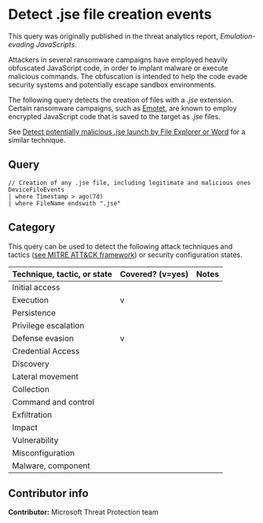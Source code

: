 # Detect .jse file creation events

This query was originally published in the threat analytics report, *Emulation-evading JavaScripts*.

Attackers in several ransomware campaigns have employed heavily obfuscated JavaScript code, in order to implant malware or execute malicious commands. The obfuscation is intended to help the code evade security systems and potentially escape sandbox environments.

The following query detects the creation of files with a *.jse* extension. Certain ransomware campaigns, such as [Emotet](https://www.microsoft.com/security/blog/2017/11/06/mitigating-and-eliminating-info-stealing-qakbot-and-emotet-in-corporate-networks/), are known to employ encrypted JavaScript code that is saved to the target as *.jse* files.

See [Detect potentially malicious .jse launch by File Explorer or Word](../Execution/jse-launched-by-word.md) for a similar technique.

## Query

```Kusto
​// Creation of any .jse file, including legitimate and malicious ones 
DeviceFileEvents 
| where Timestamp > ago(7d)
| where FileName endswith ".jse"
```

## Category

This query can be used to detect the following attack techniques and tactics ([see MITRE ATT&CK framework](https://attack.mitre.org/)) or security configuration states.

| Technique, tactic, or state | Covered? (v=yes) | Notes |
|-|-|-|
| Initial access |  |  |
| Execution | v |  |
| Persistence |  |  |
| Privilege escalation |  |  |
| Defense evasion | v |  |
| Credential Access |  |  |
| Discovery |  |  |
| Lateral movement |  |  |
| Collection |  |  |
| Command and control |  |  |
| Exfiltration |  |  |
| Impact |  |  |
| Vulnerability |  |  |
| Misconfiguration |  |  |
| Malware, component |  |  |

## Contributor info

**Contributor:** Microsoft Threat Protection team
